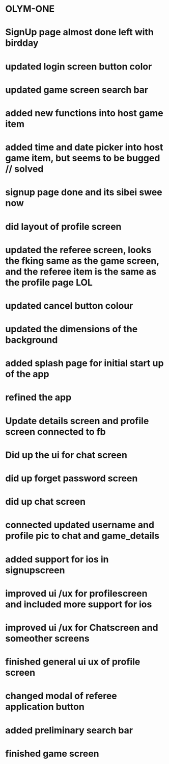 # OLYM-ONE
# SignUp page almost done left with birdday
# updated login screen button color
# updated game screen search bar
# added new functions into host game item
# added time and date picker into host game item, but seems to be bugged // solved
# signup page done and its sibei swee now
# did layout of profile screen
# updated the referee screen, looks the fking same as the game screen, and the referee item is the same as the profile page LOL
# updated cancel button colour
# updated the dimensions of the background
# added splash page for initial start up of the app
# refined the app
# Update details screen and profile screen connected to fb
# Did up the ui for chat screen 
# did up forget password screen
# did up chat screen
# connected updated username and profile pic to chat and game_details
# added support for ios in signupscreen 
# improved ui /ux for profilescreen and included more support for ios
# improved ui /ux for Chatscreen and someother screens
# finished general ui ux of profile screen
# changed modal of referee application button
# added preliminary search bar
# finished game screen